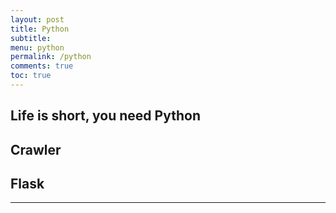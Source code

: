 ```yaml
---
layout: post
title: Python
subtitle:
menu: python
permalink: /python
comments: true
toc: true
---
```


## Life is short, you need Python



## Crawler



## Flask



---
